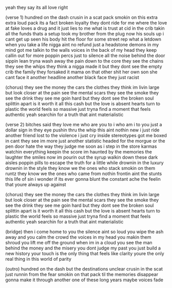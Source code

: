 yeah
they say its all love right

(verse 1)
hundred on the dash crusin in a scat pack
smokin on this extra extra loud pack its a fact
broken loyalty they dont ride for me where the love at
fake loves a drug and it just lies to me what is trust at
cid in the crib takin all the funds thats a setup
took my brother from the plug now his souls up i cant get up
seen his body hit the floor for some street rep what a letdown
when you take a life nigga aint no refund just a headstone
demons in my mind got me talkin to the walls
voices in the back of my head they keep callin out for more
poppin percs just to silence all the noise behind the door
sippin lean tryna wash away the pain down to the core
they see the chains they see the whips they think a nigga made it
but they dont see the empty crib the family they forsaked it
mama on that other shit her own son she cant face it
another headline another black face they just racist

(chorus)
they see the money the cars the clothes they think im livin large
but look closer at the pain see the mental scars
they see the smoke they see the drink they see me goin hard
but they dont see the broken soul splittin apart
is it worth it all this cash but the love is absent
hearts turn to plastic the world feels so massive
just tryna find a moment that feels authentic
yeah searchin for a truth that aint materialistic

(verse 2)
bitches said they love me who are you to i
who am i to you just a dollar sign in they eye
pushin thru the whip this aint nothin new i just ride
another friend lost to the violence i just cry inside
stereotypes got me boxed in cant they see im more
just another statistic headed for the morgue or the pen door
hate the way they judge me soon as i step in the store
karmas watchin everything keepin the score
im haunted by the memories the laughter the smiles
now im pourin out the syrup walkin down these dark aisles
poppin pills to escape the truth for a little while
drownin in the luxury drownin in the style
they know we the ones who stack smokin on them runtz
they know we the ones who came from nothin frontin aint the stunts
this life of sin i wonder if its ever gonna blunt
the constant ache the feelin that youre always up against

(chorus)
they see the money the cars the clothes they think im livin large
but look closer at the pain see the mental scars
they see the smoke they see the drink they see me goin hard
but they dont see the broken soul splittin apart
is it worth it all this cash but the love is absent
hearts turn to plastic the world feels so massive
just tryna find a moment that feels authentic
yeah searchin for a truth that aint materialistic

(bridge)
then i come home to you the silence aint so loud
you wipe the ash away and you calm the crowd
the voices in my head you makin them shroud
you lift me off the ground when im in a cloud
you see the man behind the money and the misery
you dont judge my past you just build a new history
your touch is the only thing that feels like clarity
youre the only real thing in this world of parity

(outro)
hundred on the dash but the destinations unclear
crusin in the scat just runnin from the fear
smokin on that pack til the memories disappear
gonna make it through another one of these long years
maybe
voices fade

